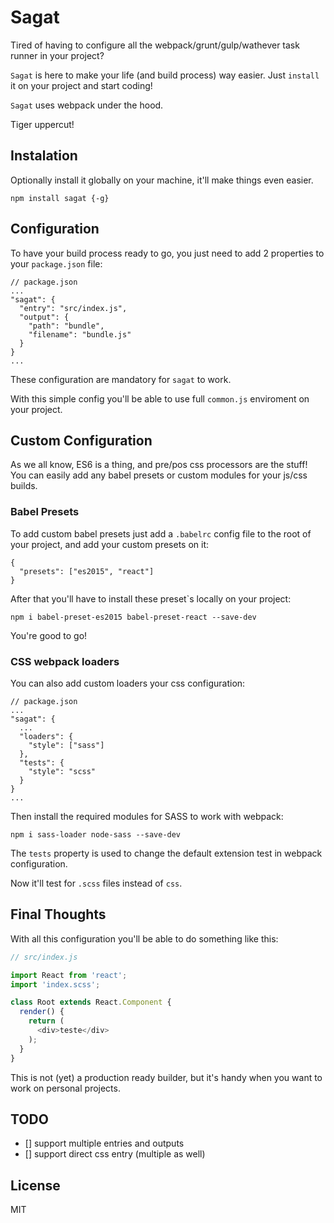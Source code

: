 # Sagat

Tired of having to configure all the webpack/grunt/gulp/wathever task runner in your project?

`Sagat` is here to make your life (and build process) way easier. Just `install` it on your project and start coding!

`Sagat` uses webpack under the hood.

Tiger uppercut!

## Instalation

Optionally install it globally on your machine, it'll make things even easier.

```
npm install sagat {-g}
```

## Configuration

To have your build process ready to go, you just need to add 2 properties to your `package.json` file:

```
// package.json
...
"sagat": {
  "entry": "src/index.js",
  "output": {
    "path": "bundle",
    "filename": "bundle.js"
  }
}
...
```

These configuration are mandatory for `sagat` to work.

With this simple config you'll be able to use full `common.js` enviroment on your project.

## Custom Configuration

As we all know, ES6 is a thing, and pre/pos css processors are the stuff! You can easily add any babel presets or custom modules for your js/css builds.

### Babel Presets

To add custom babel presets just add a `.babelrc` config file to the root of your project, and add your custom presets on it:

```
{
  "presets": ["es2015", "react"]
}

```

After that you'll have to install these preset`s locally on your project:

```
npm i babel-preset-es2015 babel-preset-react --save-dev
```

You're good to go!

### CSS webpack loaders

You can also add custom loaders your css configuration:

```
// package.json
...
"sagat": {
  ...
  "loaders": {
    "style": ["sass"]
  },
  "tests": {
    "style": "scss"
  }
}
...
```

Then install the required modules for SASS to work with webpack:

```
npm i sass-loader node-sass --save-dev
```

The `tests` property is used to change the default extension test in webpack configuration.

Now it'll test for `.scss` files instead of `css`.

## Final Thoughts

With all this configuration you'll be able to do something like this:

```javascript
// src/index.js

import React from 'react';
import 'index.scss';

class Root extends React.Component {
  render() {
    return (
      <div>teste</div>
    );
  }
}
```

This is not (yet) a production ready builder, but it's handy when you want to work on personal projects.

## TODO

- [] support multiple entries and outputs
- [] support direct css entry (multiple as well)

## License

MIT

